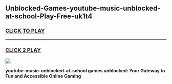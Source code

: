 
## Unblocked-Games-youtube-music-unblocked-at-school-Play-Free-uk1t4
<h3>
<a href="https://premium76.site?title=youtube-music-unblocked-at-school&ref=23A">CLICK TO PLAY</a></h3>
<hr>

<h3>
<a href="https://premium76.site?title=youtube-music-unblocked-at-school&ref=23A">CLICK 2 PLAY</a>
  
</h3>

<a href="https://premium76.site?title=youtube-music-unblocked-at-school&ref=23A"><img src="https://clearcache.store/games.png"></a>


**youtube-music-unblocked-at-school games unblocked: Your Gateway to Fun and Accessible Online Gaming**
